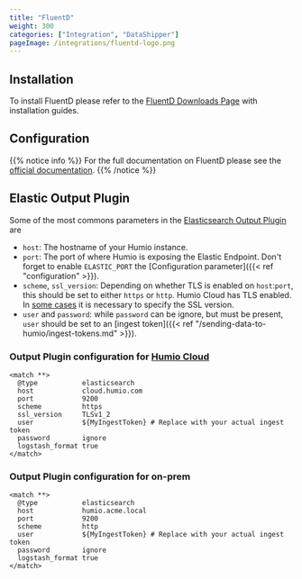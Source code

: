 ```yaml
---
title: "FluentD"
weight: 300
categories: ["Integration", "DataShipper"]
pageImage: /integrations/fluentd-logo.png
---
```


## Installation

To install FluentD please refer to the [FluentD Downloads Page](https://www.fluentd.org/download) with installation guides.

## Configuration

{{% notice info %}}
For the full documentation on FluentD please see the [official documentation](https://docs.fluentd.org/v1.0/articles/quickstart).
{{% /notice %}}

## Elastic Output Plugin

Some of the most commons parameters in the [Elasticsearch Output Plugin](https://docs.fluentd.org/v1.0/articles/out_elasticsearch) are

* `host`: The hostname of your Humio instance.
* `port`: The port of where Humio is exposing the Elastic Endpoint. Don't forget to enable `ELASTIC_PORT` the [Configuration parameter]({{< ref "configuration" >}}).
* `scheme`, `ssl_version`: Depending on whether TLS is enabled on `host`:`port`, this should be set to either `https` or `http`. Humio Cloud has TLS enabled. In [some cases](https://github.com/uken/fluent-plugin-elasticsearch/issues/439) it is necessary to specify the SSL version.
* `user` and `password`: while `password` can be ignore, but must be present, `user` should be set to an [ingest token]({{< ref "/sending-data-to-humio/ingest-tokens.md" >}}).


### Output Plugin configuration for [Humio Cloud](https://cloud.humio.com/)

```
<match **>
  @type           elasticsearch
  host            cloud.humio.com
  port            9200
  scheme          https
  ssl_version     TLSv1_2
  user            ${MyIngestToken} # Replace with your actual ingest token
  password        ignore
  logstash_format true
</match>
```

### Output Plugin configuration for on-prem

```
<match **>
  @type           elasticsearch
  host            humio.acme.local
  port            9200
  scheme          http
  user            ${MyIngestToken} # Replace with your actual ingest token
  password        ignore
  logstash_format true
</match>
```
